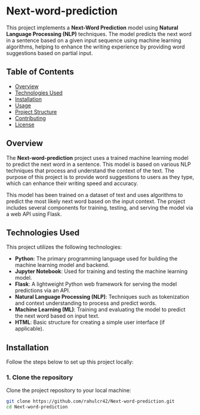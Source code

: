 # Next-word-prediction

This project implements a **Next-Word Prediction** model using **Natural Language Processing (NLP)** techniques. The model predicts the next word in a sentence based on a given input sequence using machine learning algorithms, helping to enhance the writing experience by providing word suggestions based on partial input.

## Table of Contents

- [Overview](#overview)
- [Technologies Used](#technologies-used)
- [Installation](#installation)
- [Usage](#usage)
- [Project Structure](#project-structure)
- [Contributing](#contributing)
- [License](#license)

## Overview

The **Next-word-prediction** project uses a trained machine learning model to predict the next word in a sentence. This model is based on various NLP techniques that process and understand the context of the text. The purpose of this project is to provide word suggestions to users as they type, which can enhance their writing speed and accuracy.

This model has been trained on a dataset of text and uses algorithms to predict the most likely next word based on the input context. The project includes several components for training, testing, and serving the model via a web API using Flask.

## Technologies Used

This project utilizes the following technologies:

- **Python**: The primary programming language used for building the machine learning model and backend.
- **Jupyter Notebook**: Used for training and testing the machine learning model.
- **Flask**: A lightweight Python web framework for serving the model predictions via an API.
- **Natural Language Processing (NLP)**: Techniques such as tokenization and context understanding to process and predict words.
- **Machine Learning (ML)**: Training and evaluating the model to predict the next word based on input text.
- **HTML**: Basic structure for creating a simple user interface (if applicable).

## Installation

Follow the steps below to set up this project locally:

### 1. Clone the repository
Clone the project repository to your local machine:

```bash
git clone https://github.com/rahulcr42/Next-word-prediction.git
cd Next-word-prediction
